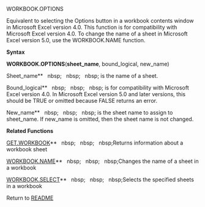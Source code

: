 WORKBOOK.OPTIONS

Equivalent to selecting the Options button in a workbook contents window
in Microsoft Excel version 4.0. This function is for compatibility with
Microsoft Excel version 4.0. To change the name of a sheet in Microsoft
Excel version 5.0, use the WORKBOOK.NAME function.

**Syntax**

**WORKBOOK.OPTIONS**(**sheet\_name**, bound\_logical, new\_name)

Sheet\_name**&nbsp;&nbsp;&nbsp;nbsp;&nbsp;&nbsp;&nbsp;nbsp;&nbsp;&nbsp;&nbsp;nbsp;&nbsp;is the name of a sheet.

Bound\_logical**&nbsp;&nbsp;&nbsp;nbsp;&nbsp;&nbsp;&nbsp;nbsp;&nbsp;&nbsp;&nbsp;nbsp;&nbsp;is for compatibility with
Microsoft Excel version 4.0. In Microsoft Excel version 5.0 and later
versions, this should be TRUE or omitted because FALSE returns an error.

New\_name**&nbsp;&nbsp;&nbsp;nbsp;&nbsp;&nbsp;&nbsp;nbsp;&nbsp;&nbsp;&nbsp;nbsp;&nbsp;is the sheet name to assign to
sheet\_name. If new\_name is omitted, then the sheet name is not
changed.

**Related Functions**

[GET.WORKBOOK](GET.WORKBOOK.md)**&nbsp;&nbsp;&nbsp;nbsp;&nbsp;&nbsp;&nbsp;nbsp;&nbsp;&nbsp;&nbsp;nbsp;Returns information about a workbook sheet

[WORKBOOK.NAME](WORKBOOK.NAME.md)**&nbsp;&nbsp;&nbsp;nbsp;&nbsp;&nbsp;&nbsp;nbsp;&nbsp;&nbsp;&nbsp;nbsp;Changes the name of a sheet in a workbook

[WORKBOOK.SELECT](WORKBOOK.SELECT.md)**&nbsp;&nbsp;&nbsp;nbsp;&nbsp;&nbsp;&nbsp;nbsp;&nbsp;&nbsp;&nbsp;nbsp;Selects the specified sheets in a
workbook



Return to [README](README.md)

